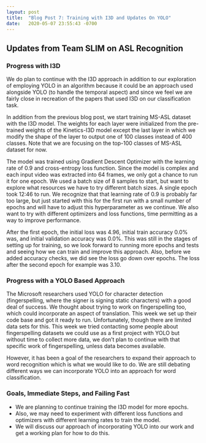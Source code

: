 ```yaml
---
layout: post
title:  "Blog Post 7: Training with I3D and Updates On YOLO"
date:   2020-05-07 23:55:43 -0700
---
```


## Updates from Team SLIM on ASL Recognition

### Progress with I3D
We do plan to continue with the I3D approach in addition to our exploration of employing YOLO in an algorithm because it could be an approach used alongside YOLO (to handle the temporal aspect) and since we feel we are fairly close in recreation of the papers that used I3D on our classification task. 

In addition from the previous blog post, we start training MS-ASL dataset with the I3D model. The weights for each layer were initialized from the pre-trained weights of the Kinetics-I3D model except the last layer in which we modify the shape of the layer to output one of 100 classes instead of 400 classes. Note that we are focusing on the top-100 classes of MS-ASL dataset for now.

The model was trained using Gradient Descent Optimizer with the learning rate of 0.9 and cross-entropy loss function. Since the model is complex and each input video was extracted into 64 frames, we only got a chance to run it for one epoch. We used a batch size of 8 samples to start, but want to explore what resources we have to try different batch sizes. A single epoch took 12:46 to run. We recognize that that learning rate of 0.9 is probably far too large, but just started with this for the first run with a small number of epochs and will have to adjust this hyperparameter as we continue. We also want to try with different optimizers and loss functions, time permitting as a way to improve performance.

After the first epoch, the initial loss was 4.96, initial train accuracy 0.0% was, and initial validation accuracy was 0.0%. This was still in the stages of setting up for training, so we look forward to running more epochs and tests and seeing how we can train and improve this approach. Also, before we added accuracy checks, we did see the loss go down over epochs. The loss after the second epoch for example was 3.10.

### Progress with a YOLO Based Approach
The Microsoft researchers used YOLO for character detection (fingerspelling, where the signer is signing static characters) with a good deal of success. We thought about trying to work on fingerspelling too, which could incorporate an aspect of translation. This week we set up their code base and got it ready to run. Unfortunately, though there are limited data sets for this. This week we tried contacting some people about fingerspelling datasets we could use as a first project with YOLO but without time to collect more data, we don’t plan to continue with that specific work of fingerspelling, unless data becomes available.

However, it has been a goal of the researchers to expand their approach to word recognition which is what we would like to do. We are still debating different ways we can incorporate YOLO into an approach for word classification.

### Goals, Immediate Steps, and Failing Fast
* We are planning to continue training the I3D model for more epochs. 
* Also, we may need to experiment with different loss functions and optimizers with different learning rates to train the model.
* We will discuss our approach of incorporating YOLO into our work and get a working plan for how to do this. 
